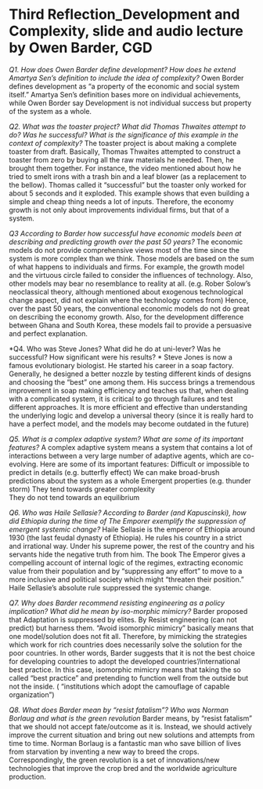 
# Third Reflection_Development and Complexity, slide and audio lecture by Owen Barder, CGD

*Q1. How does Owen Barder define development? How does he extend Amartya Sen’s definition to include the idea of complexity?*
Owen Border defines development as “a property of the economic and social system itself.” Amartya Sen’s definition bases more on individual achievements, while Owen Border say Development is not individual success but property of the system as a whole.

*Q2. What was the toaster project? What did Thomas Thwaites attempt to do? Was he successful? What is the significance of this example in the context of complexity?*
The toaster project is about making a complete toaster from draft. Basically, Thomas Thwaites attempted to construct a toaster from zero by buying all the raw materials he needed. Then, he brought them together. For instance, the video mentioned about how he tried to smelt irons with a trash bin and a leaf blower (as a replacement to the bellow). Thomas called it “successful” but the toaster only worked for about 5 seconds and it exploded. This example shows that even building a simple and cheap thing needs a lot of inputs. Therefore, the economy growth is not only about improvements individual firms, but that of a system.

*Q3 According to Barder how successful have economic models been at describing and predicting growth over the past 50 years?*
The economic models do not provide comprehensive views most of the time since the system is more complex than we think. Those models are based on the sum of what happens to individuals and firms. For example, the growth model and the virtuous circle failed to consider the influences of technology. Also, other models may bear no resemblance to reality at all. (e.g. Rober Solow’s neoclassical theory, although mentioned about exogenous technological change aspect, did not explain where the technology comes from) Hence, over the past 50 years, the conventional economic models do not do great on describing the economy growth. Also, for the development difference between Ghana and South Korea, these models fail to provide a persuasive and perfect explanation. 

*Q4. Who was Steve Jones? What did he do at uni-lever? Was he successful? How significant were his results? *
Steve Jones is now a famous evolutionary biologist. He started his career in a soap factory. Generally, he designed a better nozzle by testing different kinds of designs and choosing the “best” one among them. His success brings a tremendous improvement in soap making efficiency and teaches us that, when dealing with a complicated system, it is critical to go through failures and test different approaches. It is more efficient and effective than understanding the underlying logic and develop a universal theory (since it is really hard to have a perfect model, and the models may become outdated in the future)

*Q5. What is a complex adaptive system? What are some of its important features?*
A complex adaptive system means a system that contains a lot of interactions between a very large number of adaptive agents, which are co-evolving. Here are some of its important features:
Difficult or impossible to predict in details (e.g. butterfly effect)
We can make broad-brush predictions about the system as a whole
Emergent properties (e.g. thunder storm)
They tend towards greater complexity	
They do not tend towards an equilibrium

*Q6. Who was Haile Sellasie? According to Barder (and Kapuscinski), how did Ethiopia during the time of The Emporer exemplify the suppression of emergent systemic change?*
Haile Sellasie is the emperor of Ethiopia around 1930 (the last feudal dynasty of Ethiopia). He rules his country in a strict and irrational way. Under his supreme power, the rest of the country and his servants hide the negative truth from him. The book The Emperor gives a compelling account of internal logic of the regimes, extracting economic value from their population and by “suppressing any effort” to move to a more inclusive and political society which might “threaten their position.” Haile Sellasie’s absolute rule suppressed the systemic change.

*Q7. Why does Barder recommend resisting engineering as a policy implication? What did he mean by iso-morphic mimicry?*
 Barder proposed that Adaptation is suppressed by elites. By Resist engineering (can not predict) but harness them. “Avoid isomorphic mimicry” basically means that one model/solution does not fit all. Therefore, by mimicking the strategies which work for rich countries does necessarily solve the solution for the poor countries. In other words, Barder suggests that it is not the best choice for developing countries to adopt the developed countries’/international best practice. In this case, isomorphic mimicry means that taking the so called “best practice” and pretending to function well from the outside but not the inside. ( “institutions which adopt the camouflage of capable organization”)

*Q8. What does Barder mean by “resist fatalism”? Who was Norman Borlaug and what is the green revolution*
Barder means, by “resist fatalism” that we should not accept fate/outcome as it is. Instead, we should actively improve the current situation and bring out new solutions and attempts from time to time. Norman Borlaug is a fantastic man who save billion of lives from starvation by inventing a new way to breed the crops. Correspondingly, the green revolution is a set of  innovations/new technologies that improve the crop bred and the worldwide agriculture production.





